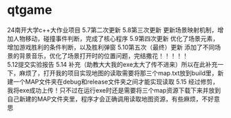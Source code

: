 # qtgame
24南开大学c++大作业项目
5.7第二次更新
5.8第三次更新   更新场景映射机制，增加人物移动，碰撞事件判断，完成了核心程序
5.9第四次更新   优化了场景元素，增加游戏胜利的条件判断，以及胜利弹窗
5.10第五次（最终）更新  添加了不同场景的背景音乐，优化了场景打开时的位置问题，完结撒花！！！！！  
5.12提交实验报告
5.14 补充（助教大大我的exe太大了传不进来）所以在此补充一下，麻烦了，打开我的项目实现地图的读取需要将那三个map.txt放到build里，新建一个MAP文件夹在debug和release文件夹之间才能实现读取
5.15 经过修剪，我将exe成功上传！只不过在运行exe时还是需要将三个map资源下载下来并放到自己新建的MAP文件夹里，程序才会正确调用读取地图资源，有些麻烦，不好意思
